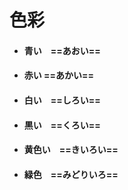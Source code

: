 # 色彩

- #### 青い　==あおい==

- #### 赤い	==あかい==

- #### 白い　==しろい==

- #### 黒い　==くろい==

- #### 黄色い　==きいろい==

- #### 緑色　==みどりいろ==

  



